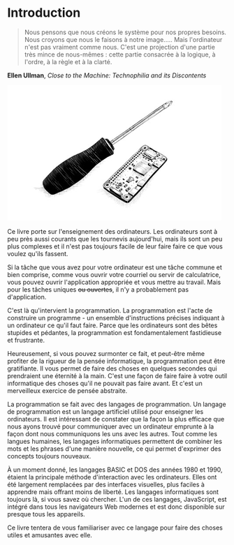 # Introduction

> Nous pensons que nous créons le système pour nos propres besoins. Nous croyons que nous le faisons à notre image..... Mais l'ordinateur n'est pas vraiment comme nous. C'est une projection d'une partie très mince de nous-mêmes : cette partie consacrée à la logique, à l'ordre, à la règle et à la clarté.

**Ellen Ullman**, _Close to the Machine: Technophilia and its Discontents_

![](.gitbook/assets/chapter_picture_00.jpg)

Ce livre porte sur l'enseignement des ordinateurs. Les ordinateurs sont à peu près aussi courants que les tournevis aujourd'hui, mais ils sont un peu plus complexes et il n'est pas toujours facile de leur faire faire ce que vous voulez qu'ils fassent.

Si la tâche que vous avez pour votre ordinateur est une tâche commune et bien comprise, comme vous ouvrir votre courriel ou servir de calculatrice, vous pouvez ouvrir l'application appropriée et vous mettre au travail. Mais pour les tâches uniques ~~ou ouvertes~~, il n'y a probablement pas d'application.

C'est là qu'intervient la programmation. La programmation est l'acte de construire un programme - un ensemble d'instructions précises indiquant à un ordinateur ce qu'il faut faire. Parce que les ordinateurs sont des bêtes stupides et pédantes, la programmation est fondamentalement fastidieuse et frustrante.

Heureusement, si vous pouvez surmonter ce fait, et peut-être même profiter de la rigueur de la pensée informatique, la programmation peut être gratifiante. Il vous permet de faire des choses en quelques secondes qui prendraient une éternité à la main. C'est une façon de faire faire à votre outil informatique des choses qu'il ne pouvait pas faire avant. Et c'est un merveilleux exercice de pensée abstraite.

La programmation se fait avec des langages de programmation. Un langage de programmation est un langage artificiel utilisé pour enseigner les ordinateurs. Il est intéressant de constater que la façon la plus efficace que nous ayons trouvé pour communiquer avec un ordinateur emprunte à la façon dont nous communiquons les uns avec les autres. Tout comme les langues humaines, les langages informatiques permettent de combiner les mots et les phrases d'une manière nouvelle, ce qui permet d'exprimer des concepts toujours nouveaux.

À un moment donné, les langages BASIC et DOS des années 1980 et 1990, étaient la principale méthode d'interaction avec les ordinateurs. Elles ont été largement remplacées par des interfaces visuelles, plus faciles à apprendre mais offrant moins de liberté. Les langages informatiques sont toujours là, si vous savez où chercher. L'un de ces langages, JavaScript, est intégré dans tous les navigateurs Web modernes et est donc disponible sur presque tous les appareils.

Ce livre tentera de vous familiariser avec ce langage pour faire des choses utiles et amusantes avec elle.

